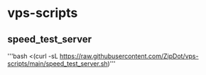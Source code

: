 # vps-scripts

## speed_test_server

'''bash <(curl -sL https://raw.githubusercontent.com/ZipDot/vps-scripts/main/speed_test_server.sh)'''
